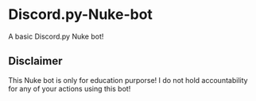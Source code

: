 # Discord.py-Nuke-bot

A basic Discord.py Nuke bot!

## Disclaimer

This Nuke bot is only for education purporse! I do not hold accountability for any of your actions using this bot!
